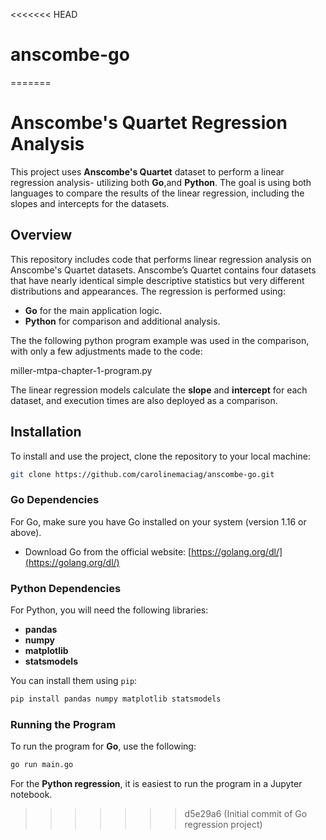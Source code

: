 <<<<<<< HEAD
# anscombe-go
=======
# Anscombe's Quartet Regression Analysis

This project uses **Anscombe's Quartet** dataset to perform a linear regression analysis- utilizing both **Go**,and **Python**. The goal is using both languages to compare the results of the linear regression, including the slopes and intercepts for the datasets.

## Overview

This repository includes code that performs linear regression analysis on Anscombe's Quartet datasets. Anscombe’s Quartet contains four datasets that have nearly identical simple descriptive statistics but very different distributions and appearances. The regression is performed using:

- **Go** for the main application logic.
- **Python** for comparison and additional analysis.

The the following python program example was used in the comparison, with only a few adjustments made to the code: 

miller-mtpa-chapter-1-program.py

The linear regression models calculate the **slope** and **intercept** for each dataset, and execution times are also deployed as a comparison.

## Installation

To install and use the project, clone the repository to your local machine:

```bash
git clone https://github.com/carolinemaciag/anscombe-go.git
```

### Go Dependencies

For Go, make sure you have Go installed on your system (version 1.16 or above).

- Download Go from the official website: [https://golang.org/dl/](https://golang.org/dl/)

### Python Dependencies

For Python, you will need the following libraries:

- **pandas**
- **numpy**
- **matplotlib**
- **statsmodels**

You can install them using `pip`:

```bash
pip install pandas numpy matplotlib statsmodels
```

### Running the Program

To run the program for **Go**, use the following:

```bash
go run main.go
```

For the **Python regression**, it is easiest to run the program in a Jupyter notebook.
>>>>>>> d5e29a6 (Initial commit of Go regression project)
